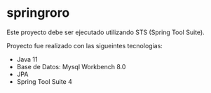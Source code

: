 # springroro


Este proyecto debe ser ejecutado utilizando STS (Spring Tool Suite).


Proyecto fue realizado con las sigueintes tecnologias:

- Java 11
- Base de Datos: Mysql Workbench 8.0
- JPA
- Spring Tool Suite 4
